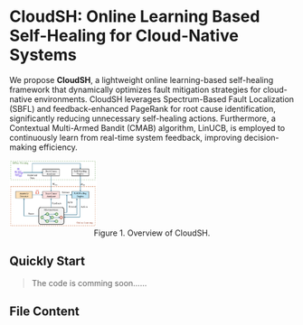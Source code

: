 # CloudSH: Online Learning Based Self-Healing for Cloud-Native Systems

We propose **CloudSH**, a lightweight online learning-based self-healing framework that dynamically optimizes fault mitigation strategies for cloud-native environments. CloudSH leverages Spectrum-Based Fault Localization (SBFL) and feedback-enhanced PageRank for root cause identification, significantly reducing unnecessary self-healing actions. Furthermore, a Contextual Multi-Armed Bandit (CMAB) algorithm, LinUCB, is employed to continuously learn from real-time system feedback, improving decision-making efficiency. 

<img src="./assets/cloudsh.jpg" alt="cloudsh" style="zoom: 15%;" />

<center>Figure 1.  Overview of CloudSH.</center>

## Quickly Start

> The code is comming soon……



## File Content